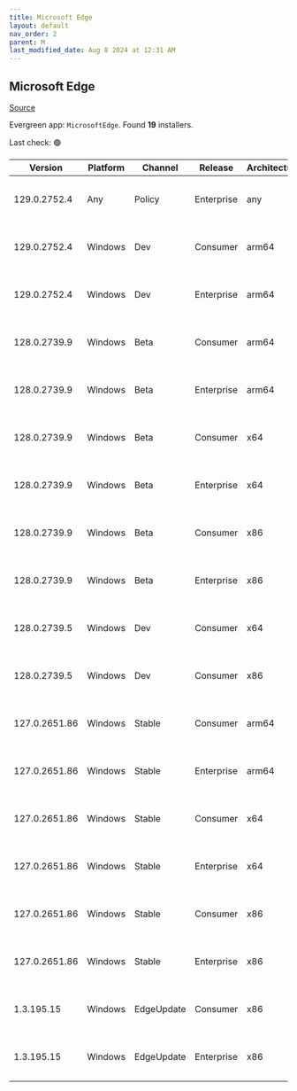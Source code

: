 ```yaml
---
title: Microsoft Edge
layout: default
nav_order: 2
parent: M
last_modified_date: Aug 8 2024 at 12:31 AM
---
```


## Microsoft Edge

[Source](https://www.microsoft.com/edge)

Evergreen app: `MicrosoftEdge`. Found **19** installers.

Last check: 🟢

| Version       | Platform | Channel    | Release    | Architecture | Hash                                                             | URI                                                                                                                                                                                                                                                                                                                      |
| ------------- | -------- | ---------- | ---------- | ------------ | ---------------------------------------------------------------- | ------------------------------------------------------------------------------------------------------------------------------------------------------------------------------------------------------------------------------------------------------------------------------------------------------------------------ |
| 129.0.2752.4  | Any      | Policy     | Enterprise | any          | 95DE9465E4901E5A95A2E53F6CE043ED915171608A69F49953F05D606197E4D5 | [https://msedge.sf.dl.delivery.mp.microsoft.com/filestreamingservice/files/c0100825-ce57-4728-8548-8bbe20856945/MicrosoftEdgePolicyTemplates.cab](https://msedge.sf.dl.delivery.mp.microsoft.com/filestreamingservice/files/c0100825-ce57-4728-8548-8bbe20856945/MicrosoftEdgePolicyTemplates.cab)                       |
| 129.0.2752.4  | Windows  | Dev        | Consumer   | arm64        | E9B9529BF7D800522D89B8B196FDD2B80A8040343562F864C5B5243DCF83A8F1 | [https://msedge.sf.dl.delivery.mp.microsoft.com/filestreamingservice/files/d529d62a-1e4c-43f9-b7c0-b44ff025b90c/MicrosoftEdgeDevEnterpriseARM64.msi](https://msedge.sf.dl.delivery.mp.microsoft.com/filestreamingservice/files/d529d62a-1e4c-43f9-b7c0-b44ff025b90c/MicrosoftEdgeDevEnterpriseARM64.msi)                 |
| 129.0.2752.4  | Windows  | Dev        | Enterprise | arm64        | E9B9529BF7D800522D89B8B196FDD2B80A8040343562F864C5B5243DCF83A8F1 | [https://msedge.sf.dl.delivery.mp.microsoft.com/filestreamingservice/files/d529d62a-1e4c-43f9-b7c0-b44ff025b90c/MicrosoftEdgeDevEnterpriseARM64.msi](https://msedge.sf.dl.delivery.mp.microsoft.com/filestreamingservice/files/d529d62a-1e4c-43f9-b7c0-b44ff025b90c/MicrosoftEdgeDevEnterpriseARM64.msi)                 |
| 128.0.2739.9  | Windows  | Beta       | Consumer   | arm64        | C1D82F552161F923DB9D528118525C69F63BC66F025CB5ADFD1675DCE6F73D3A | [https://msedge.sf.dl.delivery.mp.microsoft.com/filestreamingservice/files/049af006-6bff-4c87-b5a6-71aeef71279a/MicrosoftEdgeBetaEnterpriseARM64.msi](https://msedge.sf.dl.delivery.mp.microsoft.com/filestreamingservice/files/049af006-6bff-4c87-b5a6-71aeef71279a/MicrosoftEdgeBetaEnterpriseARM64.msi)               |
| 128.0.2739.9  | Windows  | Beta       | Enterprise | arm64        | C1D82F552161F923DB9D528118525C69F63BC66F025CB5ADFD1675DCE6F73D3A | [https://msedge.sf.dl.delivery.mp.microsoft.com/filestreamingservice/files/049af006-6bff-4c87-b5a6-71aeef71279a/MicrosoftEdgeBetaEnterpriseARM64.msi](https://msedge.sf.dl.delivery.mp.microsoft.com/filestreamingservice/files/049af006-6bff-4c87-b5a6-71aeef71279a/MicrosoftEdgeBetaEnterpriseARM64.msi)               |
| 128.0.2739.9  | Windows  | Beta       | Consumer   | x64          | CE2E495890262B3865DE396C54B44BDAC39449E66EEB0FAC38AD1F42D8B42BDA | [https://msedge.sf.dl.delivery.mp.microsoft.com/filestreamingservice/files/a8360cec-3cdf-4b59-848b-93a47ae61324/MicrosoftEdgeBetaEnterpriseX64.msi](https://msedge.sf.dl.delivery.mp.microsoft.com/filestreamingservice/files/a8360cec-3cdf-4b59-848b-93a47ae61324/MicrosoftEdgeBetaEnterpriseX64.msi)                   |
| 128.0.2739.9  | Windows  | Beta       | Enterprise | x64          | CE2E495890262B3865DE396C54B44BDAC39449E66EEB0FAC38AD1F42D8B42BDA | [https://msedge.sf.dl.delivery.mp.microsoft.com/filestreamingservice/files/a8360cec-3cdf-4b59-848b-93a47ae61324/MicrosoftEdgeBetaEnterpriseX64.msi](https://msedge.sf.dl.delivery.mp.microsoft.com/filestreamingservice/files/a8360cec-3cdf-4b59-848b-93a47ae61324/MicrosoftEdgeBetaEnterpriseX64.msi)                   |
| 128.0.2739.9  | Windows  | Beta       | Consumer   | x86          | ED16770A18875361A4C50FB5B9E5B2CEAA71EC92F62DE69B3B895CE73D3D3EE2 | [https://msedge.sf.dl.delivery.mp.microsoft.com/filestreamingservice/files/2357144f-4897-4ffd-9292-e9f96a860a55/MicrosoftEdgeBetaEnterpriseX86.msi](https://msedge.sf.dl.delivery.mp.microsoft.com/filestreamingservice/files/2357144f-4897-4ffd-9292-e9f96a860a55/MicrosoftEdgeBetaEnterpriseX86.msi)                   |
| 128.0.2739.9  | Windows  | Beta       | Enterprise | x86          | ED16770A18875361A4C50FB5B9E5B2CEAA71EC92F62DE69B3B895CE73D3D3EE2 | [https://msedge.sf.dl.delivery.mp.microsoft.com/filestreamingservice/files/2357144f-4897-4ffd-9292-e9f96a860a55/MicrosoftEdgeBetaEnterpriseX86.msi](https://msedge.sf.dl.delivery.mp.microsoft.com/filestreamingservice/files/2357144f-4897-4ffd-9292-e9f96a860a55/MicrosoftEdgeBetaEnterpriseX86.msi)                   |
| 128.0.2739.5  | Windows  | Dev        | Consumer   | x64          | C42841EBDCD22C080CE99D075F48B33DD98CD018F503608D523C4DCF25EDA08B | [https://msedge.sf.dl.delivery.mp.microsoft.com/filestreamingservice/files/2333b628-305c-4db4-8f1e-19cdf3427a54/MicrosoftEdgeDevEnterpriseX64.msi](https://msedge.sf.dl.delivery.mp.microsoft.com/filestreamingservice/files/2333b628-305c-4db4-8f1e-19cdf3427a54/MicrosoftEdgeDevEnterpriseX64.msi)                     |
| 128.0.2739.5  | Windows  | Dev        | Consumer   | x86          | 522BFBC93EFC9F00FB220FFC816F108914A303B71742FB841B148B24D0AE1DC9 | [https://msedge.sf.dl.delivery.mp.microsoft.com/filestreamingservice/files/e0b4b298-050a-4dbe-881f-829d5ea3c792/MicrosoftEdgeDevEnterpriseX86.msi](https://msedge.sf.dl.delivery.mp.microsoft.com/filestreamingservice/files/e0b4b298-050a-4dbe-881f-829d5ea3c792/MicrosoftEdgeDevEnterpriseX86.msi)                     |
| 127.0.2651.86 | Windows  | Stable     | Consumer   | arm64        | 3A7F518D01ADDC6702FB2AF1442FC5D0189124D2468AA4EFCE0730405857FE5F | [https://msedge.sf.dl.delivery.mp.microsoft.com/filestreamingservice/files/35cf7ae3-be1e-43e6-a9d0-a344bacf2842/MicrosoftEdgeEnterpriseARM64.msi](https://msedge.sf.dl.delivery.mp.microsoft.com/filestreamingservice/files/35cf7ae3-be1e-43e6-a9d0-a344bacf2842/MicrosoftEdgeEnterpriseARM64.msi)                       |
| 127.0.2651.86 | Windows  | Stable     | Enterprise | arm64        | 3A7F518D01ADDC6702FB2AF1442FC5D0189124D2468AA4EFCE0730405857FE5F | [https://msedge.sf.dl.delivery.mp.microsoft.com/filestreamingservice/files/35cf7ae3-be1e-43e6-a9d0-a344bacf2842/MicrosoftEdgeEnterpriseARM64.msi](https://msedge.sf.dl.delivery.mp.microsoft.com/filestreamingservice/files/35cf7ae3-be1e-43e6-a9d0-a344bacf2842/MicrosoftEdgeEnterpriseARM64.msi)                       |
| 127.0.2651.86 | Windows  | Stable     | Consumer   | x64          | B39E3F3BDA94EDD7B467ECC9ECD12F39D899A385DAD091350C1E3F406DE68EAC | [https://msedge.sf.dl.delivery.mp.microsoft.com/filestreamingservice/files/6f215223-1df2-408a-a3f7-68adb66961ef/MicrosoftEdgeEnterpriseX64.msi](https://msedge.sf.dl.delivery.mp.microsoft.com/filestreamingservice/files/6f215223-1df2-408a-a3f7-68adb66961ef/MicrosoftEdgeEnterpriseX64.msi)                           |
| 127.0.2651.86 | Windows  | Stable     | Enterprise | x64          | B39E3F3BDA94EDD7B467ECC9ECD12F39D899A385DAD091350C1E3F406DE68EAC | [https://msedge.sf.dl.delivery.mp.microsoft.com/filestreamingservice/files/6f215223-1df2-408a-a3f7-68adb66961ef/MicrosoftEdgeEnterpriseX64.msi](https://msedge.sf.dl.delivery.mp.microsoft.com/filestreamingservice/files/6f215223-1df2-408a-a3f7-68adb66961ef/MicrosoftEdgeEnterpriseX64.msi)                           |
| 127.0.2651.86 | Windows  | Stable     | Consumer   | x86          | EE9D866F41DADFFF5F73B0FE26D899EA0FEF4F5D062BCA15E4932ECA41385423 | [https://msedge.sf.dl.delivery.mp.microsoft.com/filestreamingservice/files/73329583-488b-49ff-948b-ea5354528de6/MicrosoftEdgeEnterpriseX86.msi](https://msedge.sf.dl.delivery.mp.microsoft.com/filestreamingservice/files/73329583-488b-49ff-948b-ea5354528de6/MicrosoftEdgeEnterpriseX86.msi)                           |
| 127.0.2651.86 | Windows  | Stable     | Enterprise | x86          | EE9D866F41DADFFF5F73B0FE26D899EA0FEF4F5D062BCA15E4932ECA41385423 | [https://msedge.sf.dl.delivery.mp.microsoft.com/filestreamingservice/files/73329583-488b-49ff-948b-ea5354528de6/MicrosoftEdgeEnterpriseX86.msi](https://msedge.sf.dl.delivery.mp.microsoft.com/filestreamingservice/files/73329583-488b-49ff-948b-ea5354528de6/MicrosoftEdgeEnterpriseX86.msi)                           |
| 1.3.195.15    | Windows  | EdgeUpdate | Consumer   | x86          | 91F0DEEC7D7319E57477B74A7A5F4D17C15EB2924B53E05A5998D67ECC8201F2 | [https://msedge.sf.dl.delivery.mp.microsoft.com/filestreamingservice/files/932857a7-3fd2-460a-98b9-8625069e5697/MicrosoftEdgeUpdateSetup_X86_1.3.195.15.exe](https://msedge.sf.dl.delivery.mp.microsoft.com/filestreamingservice/files/932857a7-3fd2-460a-98b9-8625069e5697/MicrosoftEdgeUpdateSetup_X86_1.3.195.15.exe) |
| 1.3.195.15    | Windows  | EdgeUpdate | Enterprise | x86          | 91F0DEEC7D7319E57477B74A7A5F4D17C15EB2924B53E05A5998D67ECC8201F2 | [https://msedge.sf.dl.delivery.mp.microsoft.com/filestreamingservice/files/932857a7-3fd2-460a-98b9-8625069e5697/MicrosoftEdgeUpdateSetup_X86_1.3.195.15.exe](https://msedge.sf.dl.delivery.mp.microsoft.com/filestreamingservice/files/932857a7-3fd2-460a-98b9-8625069e5697/MicrosoftEdgeUpdateSetup_X86_1.3.195.15.exe) |
